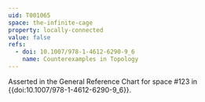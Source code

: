 ```yaml
---
uid: T001065
space: the-infinite-cage
property: locally-connected
value: false
refs:
  - doi: 10.1007/978-1-4612-6290-9_6
    name: Counterexamples in Topology
---
```

Asserted in the General Reference Chart for space #123 in
{{doi:10.1007/978-1-4612-6290-9_6}}.
